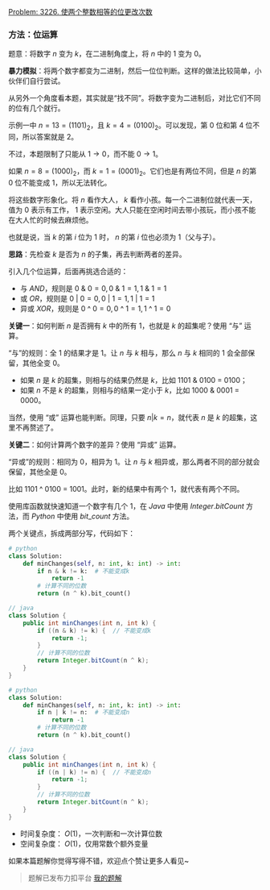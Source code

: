 [Problem: 3226. 使两个整数相等的位更改次数](https://leetcode.cn/problems/number-of-bit-changes-to-make-two-integers-equal/description/)

### 方法：位运算

题意：将数字 $n$ 变为 $k$，在二进制角度上，将 $n$ 中的 $1$ 变为 $0$。

**暴力模拟**：将两个数字都变为二进制，然后一位位判断。这样的做法比较简单，小伙伴们自行尝试。

从另外一个角度看本题，其实就是“找不同”。将数字变为二进制后，对比它们不同的位有几个就行。

示例一中 $n=13=(1101)_2$，且 $k=4=(0100)_2$。可以发现，第 $0$ 位和第 $4$ 位不同，所以答案就是 $2$。

不过，本题限制了只能从 $1\rightarrow 0$，而不能 $0\rightarrow 1$。

如果 $n=8=(1000)_2$，而 $k=1=(0001)_2$。它们也是有两位不同，但是 $n$ 的第 $0$ 位不能变成 $1$，所以无法转化。

将这些数字形象化。将 $n$ 看作大人， $k$ 看作小孩。每一个二进制位就代表一天，值为 $0$ 表示有工作， $1$ 表示空闲。大人只能在空闲时间去带小孩玩，而小孩不能在大人忙的时候去麻烦他。

也就是说，当 $k$ 的第 $i$ 位为 $1$ 时， $n$ 的第 $i$ 位也必须为 $1$（父与子）。

**思路**：先检查 $k$ 是否为 $n$ 的子集，再去判断两者的差异。

引入几个位运算，后面再挑选合适的：

- 与 $AND$，规则是 $0$ & $0=0,0$ & $1=1,1$ & $1=1$
- 或 $OR$，规则是 $0$ | $0=0,0$ | $1=1,1$ | $1=1$
- 异或 $XOR$，规则是 $0$ ^ $0=0,0$ ^ $1=1,1$ ^ $1=0$

**关键一**：如何判断 $n$ 是否拥有 $k$ 中的所有 $1$，也就是 $k$ 的超集呢？使用 “与” 运算。

“与”的规则：全 $1$ 的结果才是 $1$。让 $n$ 与 $k$ 相与，那么 $n$ 与 $k$ 相同的 $1$ 会全部保留，其他全变 $0$。

- 如果 $n$ 是 $k$ 的超集，则相与的结果仍然是 $k$，比如 $1101$ & $0100$ = $0100$；
- 如果 $n$ 不是 $k$ 的超集，则相与的结果一定小于 $k$，比如 $1000$ & $0001$ = $0000$。

当然，使用 “或” 运算也能判断。同理，只要 $n|k=n$，就代表 $n$ 是 $k$ 的超集，这里不再赘述了。

**关键二**：如何计算两个数字的差异？使用 “异或” 运算。

“异或”的规则：相同为 $0$，相异为 $1$。让 $n$ 与 $k$ 相异或，那么两者不同的部分就会保留，其他全是 $0$。

比如 $1101$ ^ $0100$ = $1001$。此时，新的结果中有两个 $1$，就代表有两个不同。

使用库函数就快速知道一个数字有几个 $1$，在 $Java$ 中使用 $Integer.bitCount$ 方法，而 $Python$ 中使用 $bit\_count$ 方法。

两个关键点，拆成两部分写，代码如下：

```Python
# python
class Solution:
    def minChanges(self, n: int, k: int) -> int:
        if n & k != k:  # 不能变成k
            return -1
        # 计算不同的位数
        return (n ^ k).bit_count()
```

```java
// java
class Solution {
    public int minChanges(int n, int k) {
        if ((n & k) != k) {  // 不能变成k
            return -1;
        }
        // 计算不同的位数
        return Integer.bitCount(n ^ k);
    }
}
```

```Python
# python
class Solution:
    def minChanges(self, n: int, k: int) -> int:
        if n | k != n:  # 不能变成n
            return -1
        # 计算不同的位数
        return (n ^ k).bit_count()
```

```java
// java
class Solution {
    public int minChanges(int n, int k) {
        if ((n | k) != n) {  // 不能变成n
            return -1;
        }
        // 计算不同的位数
        return Integer.bitCount(n ^ k);
    }
}
```

- 时间复杂度： $O(1)$，一次判断和一次计算位数
- 空间复杂度： $O(1)$，仅用常数个额外变量

如果本篇题解你觉得写得不错，欢迎点个赞让更多人看见~

> 题解已发布力扣平台 [我的题解](https://leetcode.cn/problems/number-of-bit-changes-to-make-two-integers-equal/solutions/2974548/wei-yun-suan-zhao-bu-tong-tong-ji-wei-xi-ws9w/)
